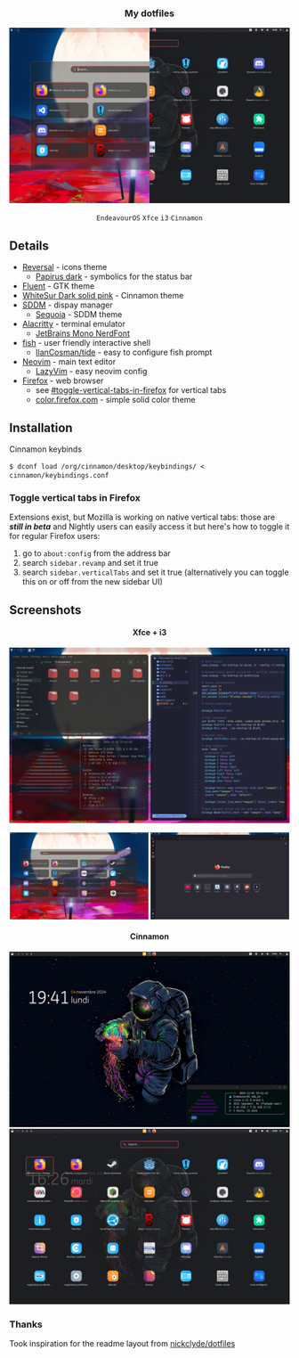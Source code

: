 <div align="center">
<h3>My dotfiles</h3>
  <img src="https://github.com/minMelody/dotfiles/raw/main/.github/media/splitview.png"/>

  `EndeavourOS` `Xfce` `i3` `Cinnamon`
</div>

## Details

- [Reversal](https://www.opendesktop.org/s/Gnome/p/1340791/) - icons theme
  - [Papirus dark](https://www.opendesktop.org/p/1166289) - symbolics for the status bar
- [Fluent](https://www.gnome-look.org/p/1477941) - GTK theme
- [WhiteSur Dark solid pink](https://github.com/vinceliuice/WhiteSur-gtk-theme) - Cinnamon theme
- [SDDM](https://archlinux.org/packages/extra/x86_64/sddm/) - dispay manager
  - [Sequoia](https://github.com/minMelody/sddm-sequoia) - SDDM theme
- [Alacritty](https://archlinux.org/packages/extra/x86_64/alacritty/) - terminal emulator
  - [JetBrains Mono NerdFont](https://archlinux.org/packages/extra/any/ttf-jetbrains-mono-nerd/)
- [fish](https://archlinux.org/packages/extra/x86_64/fish/) - user friendly interactive shell
  - [IlanCosman/tide](https://github.com/IlanCosman/tide) - easy to configure fish prompt
- [Neovim](https://archlinux.org/packages/extra/x86_64/neovim/) - main text editor
    - [LazyVim](https://github.com/LazyVim/LazyVim) - easy neovim config
- [Firefox](https://archlinux.org/packages/extra/x86_64/firefox/) - web browser
  - see [#toggle-vertical-tabs-in-firefox](#toggle-vertical-tabs-in-firefox) for vertical tabs
  - [color.firefox.com](https://color.firefox.com/?theme=XQAAAAL8AQAAAAAAAABBKYhm849SCicxcT_m3XcGHf3p79EhVPWc07v4gktQn4r7fM49MiZC0Hr3mAwEm2XrDH8yhBCJnAGTBhfoWEQjNZNoD0ipYZbQnVNSYYvH_S4FaT6H6jQhAbuWSgHFmapn0r1b4_pGC_6gxE4FXak4dKUP59E7AwuJIZXlVkrRAs02B3fbHJ6wDjxX7nLmaszkOmhB_N8B6u4FYdnpBeheak6z1TOo9YfbavLA91UMEzqvcLbZIwd6c25rIdJrob0GuxoOp2LCCO9YLgObYAb0QWk0aDJQChiAabnIZ2IpSoM37htOMt0fZTi2rdcjJBvgVm8BHWn_wq9bZA) - simple solid color theme

## Installation

Cinnamon keybinds
```
$ dconf load /org/cinnamon/desktop/keybindings/ < cinnamon/keybindings.conf
```

### Toggle vertical tabs in Firefox
Extensions exist, but Mozilla is working on native vertical tabs: those are ***still in beta*** and Nightly users can easily access it but here's how to toggle it for regular Firefox users:

1. go to `about:config` from the address bar
2. search `sidebar.revamp` and set it true
3. search `sidebar.verticalTabs` and set it true (alternatively you can toggle this on or off from the new sidebar UI)

## Screenshots
<div align="center">
<h4>Xfce + i3</h4>
</div>
<img src="https://github.com/minMelody/dotfiles/raw/main/.github/media/xfce-i3.png">
<p align="center">
  <img src="https://github.com/minMelody/dotfiles/raw/main/.github/media/rofi1.png" width="49.5%">
  <img src="https://github.com/minMelody/dotfiles/raw/main/.github/media/firefox.png" width="49.5%">
</p>

<div align="center">
<h4>Cinnamon</h4>
</div>
<img src="https://github.com/minMelody/dotfiles/raw/main/.github/media/cinnamon-desktop.png">
<img src="https://github.com/minMelody/dotfiles/raw/main/.github/media/rofi0.png">


### Thanks
Took inspiration for the readme layout from [nickclyde/dotfiles](https://github.com/nickclyde/dotfiles)
